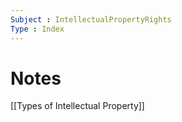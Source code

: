 ```yaml
---
Subject : IntellectualPropertyRights
Type : Index
---
```


# Notes
[[Types of Intellectual Property]]
